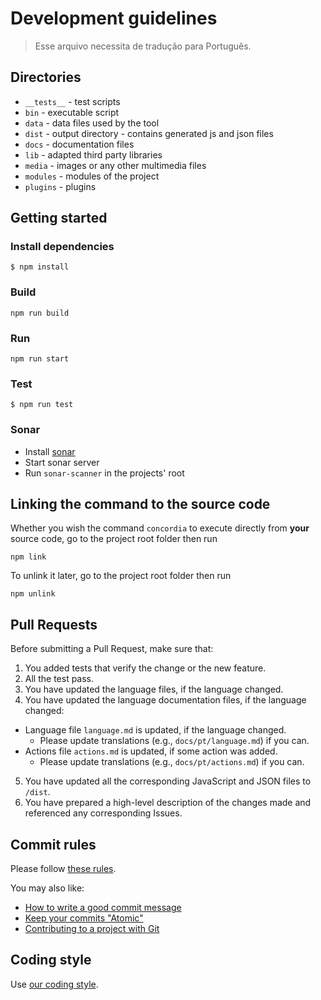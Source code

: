 # Development guidelines

> Esse arquivo necessita de tradução para Português.

## Directories

- `__tests__` - test scripts
- `bin` - executable script
- `data` - data files used by the tool
- `dist` - output directory - contains generated js and json files
- `docs` - documentation files
- `lib` - adapted third party libraries
- `media` - images or any other multimedia files
- `modules` - modules of the project
- `plugins` - plugins


## Getting started

### Install dependencies
```shell
$ npm install
```

### Build
```shell
npm run build
```

### Run
```shell
npm run start
```

### Test
```shell
$ npm run test
```

### Sonar

* Install [sonar](https://www.sonarqube.org/)
* Start sonar server
* Run `sonar-scanner` in the projects' root


## Linking the command to the source code

Whether you wish the command `concordia` to execute directly from **your** source code, go to the project root folder then run
```shell
npm link
```

To unlink it later, go to the project root folder then run
```shell
npm unlink
```


## Pull Requests

Before submitting a Pull Request, make sure that:
1. You added tests that verify the change or the new feature.
2. All the test pass.
3. You have updated the language files, if the language changed.
4. You have updated the language documentation files, if the language changed:
  - Language file `language.md` is updated, if the language changed.
    - Please update translations (e.g., `docs/pt/language.md`) if you can.
  - Actions file `actions.md` is updated, if some action was added.
    - Please update translations (e.g., `docs/pt/actions.md`) if you can.
5. You have updated all the corresponding JavaScript and JSON files to `/dist`.
6. You have prepared a high-level description of the changes made and referenced any corresponding Issues.


## Commit rules

Please follow [these rules](https://github.com/spring-projects/spring-framework/blob/30bce7/CONTRIBUTING.md#format-commit-messages).

You may also like:
  - [How to write a good commit message](https://chris.beams.io/posts/git-commit/)
  - [Keep your commits "Atomic"](https://www.freshconsulting.com/atomic-commits/)
  - [Contributing to a project with Git](https://git-scm.com/book/en/v2/Distributed-Git-Contributing-to-a-Project)


## Coding style

Use [our coding style](coding-style.md).